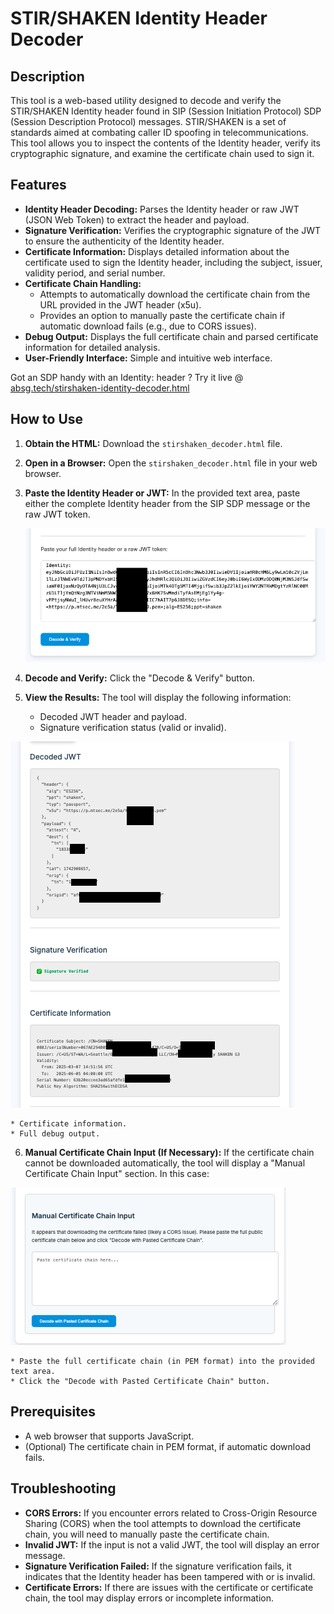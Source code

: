 # STIR/SHAKEN Identity Header Decoder

## Description

This tool is a web-based utility designed to decode and verify the STIR/SHAKEN Identity header found in SIP (Session Initiation Protocol) SDP (Session Description Protocol) messages. STIR/SHAKEN is a set of standards aimed at combating caller ID spoofing in telecommunications.  This tool allows you to inspect the contents of the Identity header, verify its cryptographic signature, and examine the certificate chain used to sign it.

## Features

* **Identity Header Decoding:** Parses the Identity header or raw JWT (JSON Web Token) to extract the header and payload.
* **Signature Verification:** Verifies the cryptographic signature of the JWT to ensure the authenticity of the Identity header.
* **Certificate Information:** Displays detailed information about the certificate used to sign the Identity header, including the subject, issuer, validity period, and serial number.
* **Certificate Chain Handling:**
    * Attempts to automatically download the certificate chain from the URL provided in the JWT header (x5u).
    * Provides an option to manually paste the certificate chain if automatic download fails (e.g., due to CORS issues).
* **Debug Output:** Displays the full certificate chain and parsed certificate information for detailed analysis.
* **User-Friendly Interface:** Simple and intuitive web interface.

Got an SDP handy with an Identity: header ?  Try it live @ [absg.tech/stirshaken-identity-decoder.html](https://absg.tech/stirshaken-identity-decoder.html)

## How to Use

1.  **Obtain the HTML:** Download the `stirshaken_decoder.html` file.
2.  **Open in a Browser:** Open the `stirshaken_decoder.html` file in your web browser.
3.  **Paste the Identity Header or JWT:** In the provided text area, paste either the complete Identity header from the SIP SDP message or the raw JWT token.

    ![Enter Identity Header or JWT](example/enter-identity.png)

4.  **Decode and Verify:** Click the "Decode & Verify" button.
5.  **View the Results:** The tool will display the following information:
    * Decoded JWT header and payload.
    * Signature verification status (valid or invalid).
      
   ![JWT Verification Status](example/jwt-verified.png)  

    * Certificate information.
    * Full debug output.
6.  **Manual Certificate Chain Input (If Necessary):** If the certificate chain cannot be downloaded automatically, the tool will display a "Manual Certificate Chain Input" section.  In this case:

   ![JWT Verification Status](example/cors-issue.png)  
   
    * Paste the full certificate chain (in PEM format) into the provided text area.
    * Click the "Decode with Pasted Certificate Chain" button.


## Prerequisites

* A web browser that supports JavaScript.
* (Optional) The certificate chain in PEM format, if automatic download fails.

## Troubleshooting

* **CORS Errors:** If you encounter errors related to Cross-Origin Resource Sharing (CORS) when the tool attempts to download the certificate chain, you will need to manually paste the certificate chain.
* **Invalid JWT:** If the input is not a valid JWT, the tool will display an error message.
* **Signature Verification Failed:** If the signature verification fails, it indicates that the Identity header has been tampered with or is invalid.
* **Certificate Errors:** If there are issues with the certificate or certificate chain, the tool may display errors or incomplete information.
